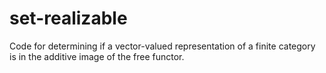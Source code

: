 # set-realizable
Code for determining if a vector-valued representation of a finite category is in the additive image of the free functor.
